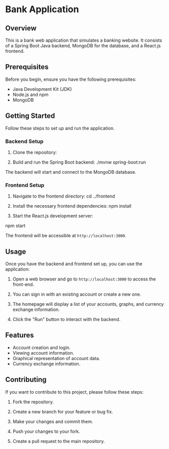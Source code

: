 # Bank Application

## Overview

This is a bank web application that simulates a banking website. It consists of a Spring Boot Java backend, MongoDB for the database, and a React.js frontend.

## Prerequisites

Before you begin, ensure you have the following prerequisites:

- Java Development Kit (JDK)
- Node.js and npm
- MongoDB

## Getting Started

Follow these steps to set up and run the application.

### Backend Setup

1. Clone the repository:

2. Build and run the Spring Boot backend:
./mvnw spring-boot:run

The backend will start and connect to the MongoDB database.

### Frontend Setup

1. Navigate to the frontend directory:
cd ../frontend

2. Install the necessary frontend dependencies:
npm install

3. Start the React.js development server:

npm start

The frontend will be accessible at `http://localhost:3000`.

## Usage

Once you have the backend and frontend set up, you can use the application:

1. Open a web browser and go to `http://localhost:3000` to access the front-end.

2. You can sign in with an existing account or create a new one.

3. The homepage will display a list of your accounts, graphs, and currency exchange information.

4. Click the "Run" button to interact with the backend.

## Features

- Account creation and login.
- Viewing account information.
- Graphical representation of account data.
- Currency exchange information.

## Contributing

If you want to contribute to this project, please follow these steps:

1. Fork the repository.

2. Create a new branch for your feature or bug fix.

3. Make your changes and commit them.

4. Push your changes to your fork.

5. Create a pull request to the main repository.


